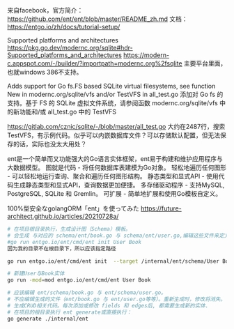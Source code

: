 来自facebook，官方简介：
https://github.com/ent/ent/blob/master/README_zh.md
文档：
https://entgo.io/zh/docs/tutorial-setup/


Supported platforms and architectures
https://pkg.go.dev/modernc.org/sqlite#hdr-Supported_platforms_and_architectures
https://modern-c.appspot.com/-/builder/?importpath=modernc.org%2fsqlite
主要平台里面，也就windows 386不支持。

Adds support for Go fs.FS based SQLite virtual filesystems, see function New in modernc.org/sqlite/vfs and/or TestVFS in all_test.go
添加对 Go fs 的支持。基于 FS 的 SQLite 虚拟文件系统，请参阅函数 modernc.org/sqlite/vfs 中的新功能和/或 all_test.go 中的 TestVFS

https://gitlab.com/cznic/sqlite/-/blob/master/all_test.go
大约在2487行，搜索TestVFS，有示例代码。似乎可以内嵌数据库文件？可以存储默认配置，但无法保存的话，实际也没太大用处？



ent是一个简单而又功能强大的Go语言实体框架，ent易于构建和维护应用程序与大数据模型。
图就是代码 - 将任何数据库表建模为Go对象。
轻松地遍历任何图形 - 可以轻松地运行查询、聚合和遍历任何图形结构。
静态类型和显式API - 使用代码生成静态类型和显式API，查询数据更加便捷。
多存储驱动程序 - 支持MySQL, PostgreSQL, SQLite 和 Gremlin。
可扩展 - 简单地扩展和使用Go模板自定义。

100%型安全なgolangORM「ent」を使ってみた
https://future-architect.github.io/articles/20210728a/

```bash
# 在项目根目录执行，生成设计图（Schema）模板。
# 会生成 与对应的 schema/ent/book.go 与 schema/ent/user.go,编辑这些文件来定义实体的属性。
#go run entgo.io/ent/cmd/ent init User Book
因为我的目录不在根目录下，所以应该指定路径

go run entgo.io/ent/cmd/ent init  --target /internal/ent/schema/User Book

# 新建User与Book实体
go run -mod=mod entgo.io/ent/cmd/ent User Book

# 应该编辑 ent/schema/book.go 与 ent/schema/user.go。
# 不应编辑生成的文件（ent/book.go 与 ent/user.go等等）。重新生成时，修改将消失。
# 生成CRUD相关代码。每次添加或修改 fields 和 edges后, 都需要生成新的实体. 
# 在项目的根目录执行 ent generate或直接执行：
go generate ./internal/ent
```
